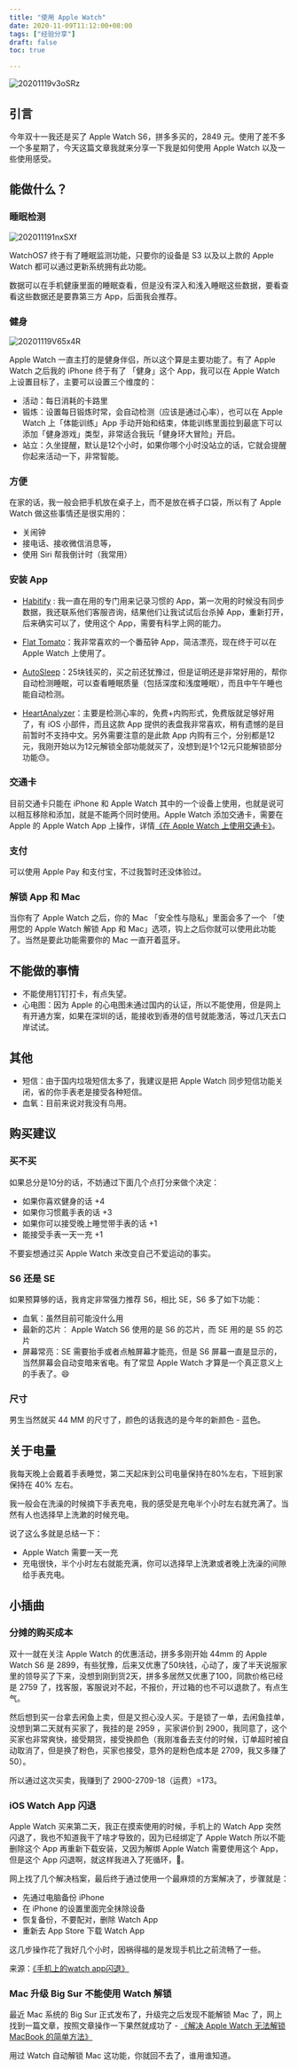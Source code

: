 ```yaml
---
title: "使用 Apple Watch"
date: 2020-11-09T11:12:00+08:00
tags: ["经验分享"] 
draft: false
toc: true

---
```


![20201119v3oSRz](https://blog-1251237404.cos.ap-guangzhou.myqcloud.com/20201119v3oSRz.jpg!m)

## 引言

今年双十一我还是买了 Apple Watch S6，拼多多买的，2849 元。使用了差不多一个多星期了，今天这篇文章我就来分享一下我是如何使用 Apple Watch 以及一些使用感受。

## 能做什么？

### 睡眠检测

<!--more-->

![202011191nxSXf](https://blog-1251237404.cos.ap-guangzhou.myqcloud.com/202011191nxSXf.jpg)

WatchOS7 终于有了睡眠监测功能，只要你的设备是 S3 以及以上款的 Apple Watch 都可以通过更新系统拥有此功能。

数据可以在手机健康里面的睡眠查看，但是没有深入和浅入睡眠这些数据，要看查看这些数据还是要靠第三方 App，后面我会推荐。

### 健身

![20201119V65x4R](https://blog-1251237404.cos.ap-guangzhou.myqcloud.com/20201119V65x4R.jpg!m)

Apple Watch 一直主打的是健身伴侣，所以这个算是主要功能了。有了 Apple Watch 之后我的 iPhone 终于有了 「健身」这个 App，我可以在  Apple Watch 上设置目标了，主要可以设置三个维度的：

- 活动：每日消耗的卡路里
- 锻炼：设置每日锻炼时常，会自动检测（应该是通过心率），也可以在  Apple Watch 上「体能训练」App 手动开始和结束，体能训练里面拉到最底下可以添加「健身游戏」类型，非常适合我玩「健身环大冒险」开启。
- 站立：久坐提醒，默认是12个小时，如果你哪个小时没站立的话，它就会提醒你起来活动一下，非常智能。

### 方便

在家的话，我一般会把手机放在桌子上，而不是放在裤子口袋，所以有了 Apple Watch 做这些事情还是很实用的：

- 关闹钟
- 接电话、接收微信消息等，
- 使用 Siri 帮我倒计时（我常用）

### 安装 App

- [Habitify](https://apps.apple.com/cn/app/habitify-habit-tracker/id1111447047) : 我一直在用的专门用来记录习惯的 App，第一次用的时候没有同步数据，我还联系他们客服咨询，结果他们让我试试后台杀掉 App，重新打开，后来确实可以了，使用这个 App，需要有科学上网的能力。
- [Flat Tomato](https://apps.apple.com/cn/app/flat-tomato-time-management/id719462746)：我非常喜欢的一个番茄钟 App，简洁漂亮，现在终于可以在 Apple Watch 上使用了。
- [AutoSleep](https://apps.apple.com/cn/app/autosleep-track-sleep-on-watch/id1164801111)：25块钱买的，买之前还犹豫过，但是证明还是非常好用的，帮你自动检测睡眠，可以查看睡眠质量（包括深度和浅度睡眠），而且中午午睡也能自动检测。

- [HeartAnalyzer](https://apps.apple.com/cn/app/heart-analyzer/id1006420410)：主要是检测心率的，免费+内购形式，免费版就足够好用了，有 iOS 小部件，而且这款 App 提供的表盘我非常喜欢，稍有遗憾的是目前暂时不支持中文。另外需要注意的是此款 App 内购有三个，分别都是12元，我刚开始以为12元解锁全部功能就买了，没想到是1个12元只能解锁部分功能😓。
### 交通卡

目前交通卡只能在 iPhone 和 Apple Watch 其中的一个设备上使用，也就是说可以相互移除和添加，就是不能两个同时使用。Apple Watch 添加交通卡，需要在 Apple 的 Apple Watch App 上操作，详情[《在 Apple Watch 上使用交通卡》](https://support.apple.com/zh-hk/guide/watch/apd5e6c6a7ee/watchos)。

### 支付

可以使用 Apple Pay 和支付宝，不过我暂时还没体验过。
### 解锁 App 和 Mac

当你有了 Apple Watch 之后，你的 Mac 「安全性与隐私」里面会多了一个 「使用您的 Apple Watch 解锁 App 和 Mac」选项，钩上之后你就可以使用此功能了。当然是要此功能需要你的 Mac 一直开着蓝牙。


## 不能做的事情

- 不能使用钉钉打卡，有点失望。
- 心电图：因为 Apple 的心电图未通过国内的认证，所以不能使用，但是网上有开通方案，如果在深圳的话，能接收到香港的信号就能激活，等过几天去口岸试试。

## 其他

- 短信：由于国内垃圾短信太多了，我建议是把 Apple Watch 同步短信功能关闭，省的你手表老是接受各种短信。
- 血氧：目前来说对我没有鸟用。


## 购买建议

### 买不买

如果总分是10分的话，不妨通过下面几个点打分来做个决定：

- 如果你喜欢健身的话 +4
- 如果你习惯戴手表的话 +3
- 如果你可以接受晚上睡觉带手表的话 +1
- 能接受手表一天一充 +1

不要妄想通过买  Apple Watch 来改变自己不爱运动的事实。

### S6 还是 SE

如果预算够的话，我肯定非常强力推荐 S6，相比 SE，S6 多了如下功能：

- 血氧：虽然目前可能没什么用
- 最新的芯片： Apple Watch S6 使用的是 S6 的芯片，而 SE 用的是 S5 的芯片
- 屏幕常亮：SE 需要抬手或者点触屏幕才能亮，但是 S6 屏幕一直是显示的，当然屏幕会自动变暗来省电。有了常显 Apple Watch 才算是一个真正意义上的手表了。😄

### 尺寸

男生当然就买 44 MM 的尺寸了，颜色的话我选的是今年的新颜色 - 蓝色。

## 关于电量

我每天晚上会戴着手表睡觉，第二天起床到公司电量保持在80%左右，下班到家保持在 40% 左右。

我一般会在洗澡的时候摘下手表充电，我的感受是充电半个小时左右就充满了。当然有人也选择早上洗漱的时候充电。

说了这么多就是总结一下：

- Apple Watch 需要一天一充
- 充电很快，半个小时左右就能充满，你可以选择早上洗漱或者晚上洗澡的间隙给手表充电。

## 小插曲

### 分摊的购买成本

双十一就在关注 Apple Watch  的优惠活动，拼多多刚开始 44mm 的 Apple Watch S6 是 2899，有些犹豫，后来又优惠了50块钱，心动了，废了半天说服家里的领导买了下来，没想到刚到货2天，拼多多居然又优惠了100，同款价格已经是 2759 了，找客服，客服说对不起，不报价，开过箱的也不可以退款了。有点生气。

然后想到买一台拿去闲鱼上卖，但是又担心没人买。于是锁了一单，去闲鱼挂单，没想到第二天就有买家了，我挂的是 2959 ，买家讲价到 2900，我同意了，这个买家也非常爽快，接受期货，接受换颜色（我刚准备去支付的时候，订单超时被自动取消了，但是换了粉色，买家也接受，意外的是粉色成本是 2709，我又多赚了50）。

所以通过这次买卖，我赚到了 2900-2709-18（运费）=173。

### iOS Watch App 闪退

Apple Watch  买来第二天，我正在摸索使用的时候，手机上的 Watch  App 突然闪退了，我也不知道我干了啥才导致的，因为已经绑定了 Apple Watch 所以不能删除这个 App 再重新下载安装，又因为解绑 Apple Watch  需要使用这个 App，但是这个 App 闪退啊，就这样我进入了死循环，😤。

网上找了几个解决档案，最后终于通过使用一个最麻烦的方案解决了，步骤就是：

- 先通过电脑备份 iPhone
- 在 iPhone 的设置里面完全抹除设备
- 恢复备份，不要配对，删除 Watch  App
- 重新去 App Store 下载 Watch  App

这几步操作花了我好几个小时，因祸得福的是发现手机比之前流畅了一些。

来源：[《手机上的watch app闪退》](https://discussionschinese.apple.com/thread/251839901)

### Mac 升级 Big Sur 不能使用 Watch 解锁

最近 Mac 系统的 Big Sur 正式发布了，升级完之后发现不能解锁 Mac 了，网上找到一篇文章，按照文章操作一下果然就成功了 - [《解决 Apple Watch 无法解锁 MacBook 的简单方法》](https://www.ioiox.com/archives/119.html)

用过 Watch 自动解锁 Mac 这功能，你就回不去了，谁用谁知道。




